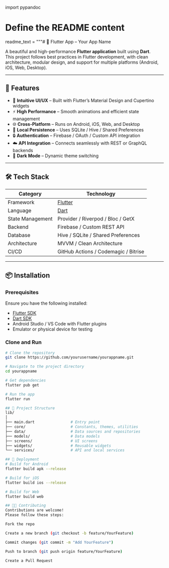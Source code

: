 import pypandoc

# Define the README content
readme_text = """# 🚀 Flutter App – Your App Name

A beautiful and high-performance **Flutter application** built using **Dart**.  
This project follows best practices in Flutter development, with clean architecture, modular design, and support for multiple platforms (Android, iOS, Web, Desktop).

---

## 📱 Features

- 🧭 **Intuitive UI/UX** – Built with Flutter’s Material Design and Cupertino widgets  
- ⚡ **High Performance** – Smooth animations and efficient state management  
- 🌐 **Cross-Platform** – Runs on Android, iOS, Web, and Desktop  
- 💾 **Local Persistence** – Uses SQLite / Hive / Shared Preferences  
- 🔒 **Authentication** – Firebase / OAuth / Custom API integration  
- ☁️ **API Integration** – Connects seamlessly with REST or GraphQL backends  
- 🌙 **Dark Mode** – Dynamic theme switching  

---

## 🛠️ Tech Stack

| Category | Technology |
|-----------|-------------|
| Framework | [Flutter](https://flutter.dev/) |
| Language | [Dart](https://dart.dev/) |
| State Management | Provider / Riverpod / Bloc / GetX |
| Backend | Firebase / Custom REST API |
| Database | Hive / SQLite / Shared Preferences |
| Architecture | MVVM / Clean Architecture |
| CI/CD | GitHub Actions / Codemagic / Bitrise |

---

## 📦 Installation

### Prerequisites
Ensure you have the following installed:
- [Flutter SDK](https://flutter.dev/docs/get-started/install)
- [Dart SDK](https://dart.dev/get-dart)
- Android Studio / VS Code with Flutter plugins
- Emulator or physical device for testing

### Clone and Run
```bash
# Clone the repository
git clone https://github.com/yourusername/yourappname.git

# Navigate to the project directory
cd yourappname

# Get dependencies
flutter pub get

# Run the app
flutter run

## 📁 Project Structure
lib/
│
├── main.dart                # Entry point
├── core/                    # Constants, themes, utilities
├── data/                    # Data sources and repositories
├── models/                  # Data models
├── screens/                 # UI screens
├── widgets/                 # Reusable widgets
└── services/                # API and local services

## 🚀 Deployment
# Build for Android
flutter build apk --release

# Build for iOS
flutter build ios --release

# Build for Web
flutter build web

## 🧑‍💻 Contributing
Contributions are welcome!
Please follow these steps:

Fork the repo

Create a new branch (git checkout -b feature/YourFeature)

Commit changes (git commit -m "Add YourFeature")

Push to branch (git push origin feature/YourFeature)

Create a Pull Request